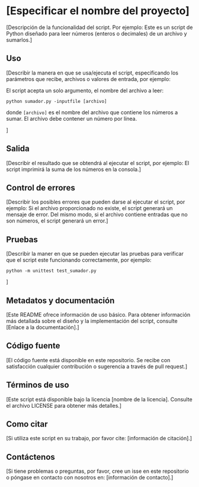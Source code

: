# [Especificar el nombre del proyecto]


[Descripción de la funcionalidad del script. Por ejemplo:
Este es un script de Python diseñado para leer números (enteros o decimales) de un archivo y sumarlos.]  

## Uso

[Describir la manera en que se usa/ejecuta el script, especificando los parámetros que recibe, archivos o valores de entrada, por ejemplo:

El script acepta un solo argumento, el nombre del archivo a leer:

```
python sumador.py -inputfile [archivo]
```

donde `[archivo]` es el nombre del archivo que contiene los números a sumar. El archivo debe contener un número por línea.

]  

## Salida

[Describir el resultado que se obtendrá al ejecutar el script, por ejemplo: El script imprimirá la suma de los números en la consola.] 

## Control de errores

[Describir los posibles errores que pueden darse al ejecutar el script, por ejemplo: Si el archivo proporcionado no existe, el script generará un mensaje de error. Del mismo modo, si el archivo contiene entradas que no son números, el script generará un error.]  

## Pruebas

[Describir la maner en que se pueden ejecutar las pruebas para verificar que el script este funcionando correctamente, por ejemplo:  
```
python -m unittest test_sumador.py
```
]  


## Metadatos y documentación

[Este README ofrece información de uso básico. Para obtener información más detallada sobre el diseño y la implementación del script, consulte [Enlace a la documentación].]

## Código fuente

[El código fuente está disponible en este repositorio. Se recibe con satisfacción cualquier contribución o sugerencia a través de pull request.]

## Términos de uso

[Este script está disponible bajo la licencia [nombre de la licencia]. Consulte el archivo LICENSE para obtener más detalles.]

## Como citar

[Si utiliza este script en su trabajo, por favor cite: [información de citación].]

## Contáctenos

[Si tiene problemas o preguntas, por favor, cree un isse en este repositorio o póngase en contacto con nosotros en: [información de contacto].]
